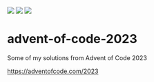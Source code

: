 ![](https://img.shields.io/badge/day%20📅-19-blue)
![](https://img.shields.io/badge/days%20completed-9-red)
![](https://img.shields.io/badge/stars%20⭐-18-yellow)

# advent-of-code-2023

Some of my solutions from Advent of Code 2023

https://adventofcode.com/2023
